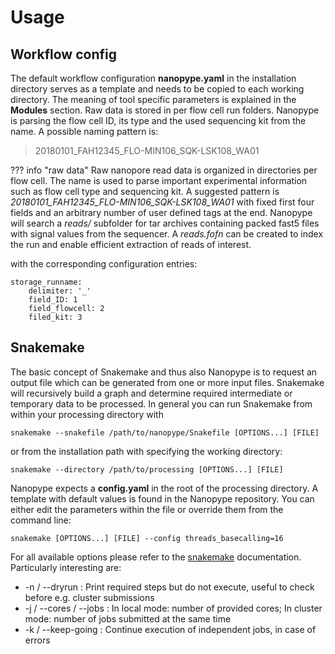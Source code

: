 # Usage 

## Workflow config

The default workflow configuration **nanopype.yaml** in the installation directory serves as a template and needs to be copied to each working directory. The meaning of tool specific parameters is explained in the **Modules** section.
Raw data is stored in per flow cell run folders. Nanopype is parsing the flow cell ID, its type and the used sequencing kit from the name. A possible naming pattern is:

> 20180101_FAH12345_FLO-MIN106_SQK-LSK108_WA01

??? info "raw data"
    Raw nanopore read data is organized in directories per flow cell. The name is used to parse important experimental information such as flow cell type and sequencing kit.
    A suggested pattern is *20180101_FAH12345_FLO-MIN106_SQK-LSK108_WA01* with fixed first four fields and an arbitrary number of user defined tags at the end.
    Nanopype will search a *reads/* subfolder for tar archives containing packed fast5 files with signal values from the sequencer. A *reads.fofn* can be created to index the run and enable efficient extraction of reads of interest.

with the corresponding configuration entries:

```
storage_runname:
    delimiter: '_'
    field_ID: 1
    field_flowcell: 2
    filed_kit: 3
```

## Snakemake

The basic concept of Snakemake and thus also Nanopype is to request an output file which can be generated from one or more input files. Snakemake will recursively build a graph and determine required intermediate or temporary data to be processed. In general you can run Snakemake from within your processing directory with

    snakemake --snakefile /path/to/nanopype/Snakefile [OPTIONS...] [FILE]

or from the installation path with specifying the working directory:

    snakemake --directory /path/to/processing [OPTIONS...] [FILE]

Nanopype expects a **config.yaml** in the root of the processing directory. A template with default values is found in the Nanopype repository. You can either edit the parameters within the file or override them from the command line:

    snakemake [OPTIONS...] [FILE] --config threads_basecalling=16

For all available options please refer to the [snakemake](https://snakemake.readthedocs.io/en/stable) documentation. Particularly interesting are:

* -n / --dryrun : Print required steps but do not execute, useful to check before e.g. cluster submissions
* -j / --cores / --jobs : In local mode: number of provided cores; In cluster mode: number of jobs submitted at the same time
* -k / --keep-going : Continue execution of independent jobs, in case of errors
